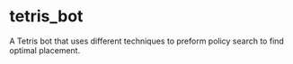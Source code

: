 # tetris_bot
A Tetris bot that uses different techniques to preform policy search to find optimal placement.
